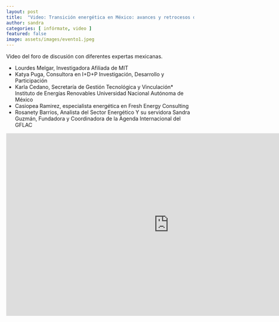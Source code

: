 ```yaml
---
layout: post
title:  "Video: Transición energética en México: avances y retrocesos de la política energética nacional."
author: sandra
categories: [ infórmate, video ]
featured: false
image: assets/images/evento1.jpeg
---
```


Video del foro de discusión con diferentes expertas mexicanas.

- Lourdes Melgar, Investigadora Afiliada de MIT 
- Katya Puga, Consultora en I+D+P Investigación, Desarrollo y Participación 
- Karla Cedano, Secretaría de Gestión Tecnológica y Vinculación*
Instituto de Energías Renovables 
Universidad Nacional Autónoma de México
- Casiopea Ramirez, especialista energética en Fresh Energy Consulting 
- Rosanety Barrios, Analista del Sector Energético 
Y su servidora Sandra Guzmán, Fundadora y Coordinadora de la Agenda Internacional del GFLAC 



<p><iframe width="871" height="490" src="https://www.youtube.com/embed/pqcsERUtQQU" frameborder="0" allow="accelerometer; autoplay; encrypted-media; gyroscope; picture-in-picture" allowfullscreen></iframe>

